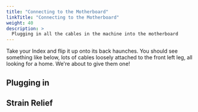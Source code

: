 ```yaml
---
title: "Connecting to the Motherboard"
linkTitle: "Connecting to the Motherboard"
weight: 40
description: >
  Plugging in all the cables in the machine into the motherboard 
---
```


Take your Index and flip it up onto its back haunches. You should see something like below, lots of cables loosely attached to the front left leg, all looking for a home. We're about to give them one!

## Plugging in



## Strain Relief

